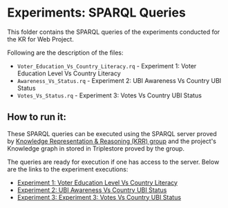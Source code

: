 # Experiments: SPARQL Queries

This folder contains the SPARQL queries of the experiments conducted for the KR for Web Project.

Following are the description of the files:
  - `Voter_Education_Vs_Country_Literacy.rq` - Experiment 1: Voter Education Level Vs Country Literacy
  - `Awareness_Vs_Status.rq` - Experiment 2: UBI Awareness Vs Country UBI Status
  - `Votes_Vs_Status.rq` - Experiment 3: Votes Vs Country UBI Status

## How to run it:

These SPARQL queries can be executed using the SPARQL server proved by [Knowledge Representation & Reasoning (KRR) group](https://krr.triply.cc/) and the project's Knowledge graph in stored in Triplestore proved by the group.

The queries are ready for execution if one has access to the server. Below are the links to the experiment executions:
  - [Experiment 1: Voter Education Level Vs Country Literacy](https://krr.triply.cc/srm440/UBI/queries/Voter-Education-Vs-Country-Education/)
  - [Experiment 2: UBI Awareness Vs Country UBI Status](https://krr.triply.cc/srm440/UBI/queries/Awareness-vs-Country-Status)
  - [Experiment 3: Experiment 3: Votes Vs Country UBI Status](https://krr.triply.cc/srm440/UBI/queries/People-Vote-Vs-Country-Status)

